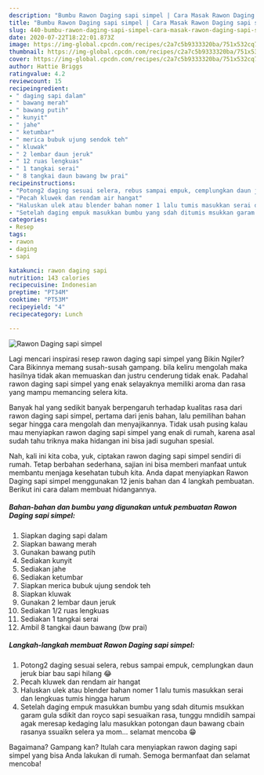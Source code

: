 ```yaml
---
description: "Bumbu Rawon Daging sapi simpel | Cara Masak Rawon Daging sapi simpel Yang Lezat"
title: "Bumbu Rawon Daging sapi simpel | Cara Masak Rawon Daging sapi simpel Yang Lezat"
slug: 440-bumbu-rawon-daging-sapi-simpel-cara-masak-rawon-daging-sapi-simpel-yang-lezat
date: 2020-07-22T18:22:01.873Z
image: https://img-global.cpcdn.com/recipes/c2a7c5b9333320ba/751x532cq70/rawon-daging-sapi-simpel-foto-resep-utama.jpg
thumbnail: https://img-global.cpcdn.com/recipes/c2a7c5b9333320ba/751x532cq70/rawon-daging-sapi-simpel-foto-resep-utama.jpg
cover: https://img-global.cpcdn.com/recipes/c2a7c5b9333320ba/751x532cq70/rawon-daging-sapi-simpel-foto-resep-utama.jpg
author: Hattie Briggs
ratingvalue: 4.2
reviewcount: 15
recipeingredient:
- " daging sapi dalam"
- " bawang merah"
- " bawang putih"
- " kunyit"
- " jahe"
- " ketumbar"
- " merica bubuk ujung sendok teh"
- " kluwak"
- " 2 lembar daun jeruk"
- " 12 ruas lengkuas"
- " 1 tangkai serai"
- " 8 tangkai daun bawang bw prai"
recipeinstructions:
- "Potong2 daging sesuai selera, rebus sampai empuk, cemplungkan daun jeruk biar bau sapi hilang 😂"
- "Pecah kluwek dan rendam air hangat"
- "Haluskan ulek atau blender bahan nomer 1 lalu tumis masukkan serai dan lengkuas tumis hingga harum"
- "Setelah daging empuk masukkan bumbu yang sdah ditumis msukkan garam gula sdikit dan royco sapi sesuaikan rasa, tunggu mndidih sampai agak meresap kedaging lalu masukkan potongan daun bawang cbain rasanya ssuaìkn selera ya mom... selamat mencoba 😁"
categories:
- Resep
tags:
- rawon
- daging
- sapi

katakunci: rawon daging sapi 
nutrition: 143 calories
recipecuisine: Indonesian
preptime: "PT34M"
cooktime: "PT53M"
recipeyield: "4"
recipecategory: Lunch

---
```



![Rawon Daging sapi simpel](https://img-global.cpcdn.com/recipes/c2a7c5b9333320ba/751x532cq70/rawon-daging-sapi-simpel-foto-resep-utama.jpg)

Lagi mencari inspirasi resep rawon daging sapi simpel yang Bikin Ngiler? Cara Bikinnya memang susah-susah gampang. bila keliru mengolah maka hasilnya tidak akan memuaskan dan justru cenderung tidak enak. Padahal rawon daging sapi simpel yang enak selayaknya memiliki aroma dan rasa yang mampu memancing selera kita.



Banyak hal yang sedikit banyak berpengaruh terhadap kualitas rasa dari rawon daging sapi simpel, pertama dari jenis bahan, lalu pemilihan bahan segar hingga cara mengolah dan menyajikannya. Tidak usah pusing kalau mau menyiapkan rawon daging sapi simpel yang enak di rumah, karena asal sudah tahu triknya maka hidangan ini bisa jadi suguhan spesial.


Nah, kali ini kita coba, yuk, ciptakan rawon daging sapi simpel sendiri di rumah. Tetap berbahan sederhana, sajian ini bisa memberi manfaat untuk membantu menjaga kesehatan tubuh kita. Anda dapat menyiapkan Rawon Daging sapi simpel menggunakan 12 jenis bahan dan 4 langkah pembuatan. Berikut ini cara dalam membuat hidangannya.

<!--inarticleads1-->

##### Bahan-bahan dan bumbu yang digunakan untuk pembuatan Rawon Daging sapi simpel:

1. Siapkan  daging sapi dalam
1. Siapkan  bawang merah
1. Gunakan  bawang putih
1. Sediakan  kunyit
1. Sediakan  jahe
1. Sediakan  ketumbar
1. Siapkan  merica bubuk ujung sendok teh
1. Siapkan  kluwak
1. Gunakan  2 lembar daun jeruk
1. Sediakan  1/2 ruas lengkuas
1. Sediakan  1 tangkai serai
1. Ambil  8 tangkai daun bawang (bw prai)




<!--inarticleads2-->

##### Langkah-langkah membuat Rawon Daging sapi simpel:

1. Potong2 daging sesuai selera, rebus sampai empuk, cemplungkan daun jeruk biar bau sapi hilang 😂
1. Pecah kluwek dan rendam air hangat
1. Haluskan ulek atau blender bahan nomer 1 lalu tumis masukkan serai dan lengkuas tumis hingga harum
1. Setelah daging empuk masukkan bumbu yang sdah ditumis msukkan garam gula sdikit dan royco sapi sesuaikan rasa, tunggu mndidih sampai agak meresap kedaging lalu masukkan potongan daun bawang cbain rasanya ssuaìkn selera ya mom... selamat mencoba 😁




Bagaimana? Gampang kan? Itulah cara menyiapkan rawon daging sapi simpel yang bisa Anda lakukan di rumah. Semoga bermanfaat dan selamat mencoba!
